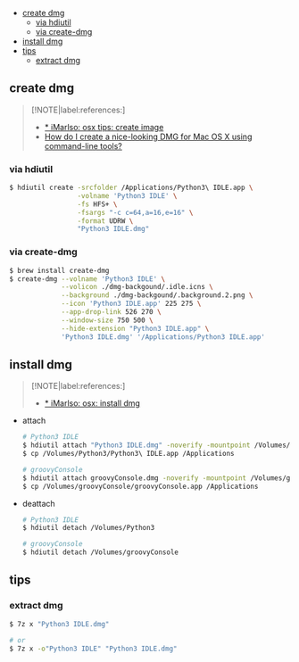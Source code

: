 <!-- START doctoc generated TOC please keep comment here to allow auto update -->
<!-- DON'T EDIT THIS SECTION, INSTEAD RE-RUN doctoc TO UPDATE -->

- [create dmg](#create-dmg)
  - [via hdiutil](#via-hdiutil)
  - [via create-dmg](#via-create-dmg)
- [install dmg](#install-dmg)
- [tips](#tips)
  - [extract dmg](#extract-dmg)

<!-- END doctoc generated TOC please keep comment here to allow auto update -->

## create dmg

> [!NOTE|label:references:]
> - [* iMarlso: osx tips: create image](https://marslo.github.io/ibook/osx/tricky.html#create-image)
> - [How do I create a nice-looking DMG for Mac OS X using command-line tools?](https://stackoverflow.com/a/1513578/2940319)

### via hdiutil
```bash
$ hdiutil create -srcfolder /Applications/Python3\ IDLE.app \
                 -volname 'Python3 IDLE' \
                 -fs HFS+ \
                 -fsargs "-c c=64,a=16,e=16" \
                 -format UDRW \
                 "Python3 IDLE.dmg"
```

### via create-dmg
```bash
$ brew install create-dmg
$ create-dmg --volname 'Python3 IDLE' \
             --volicon ./dmg-backgound/.idle.icns \
             --background ./dmg-backgound/.background.2.png \
             --icon 'Python3 IDLE.app' 225 275 \
             --app-drop-link 526 270 \
             --window-size 750 500 \
             --hide-extension "Python3 IDLE.app" \
             'Python3 IDLE.dmg' '/Applications/Python3 IDLE.app'
```

## install dmg

> [!NOTE|label:references:]
> - [* iMarlso: osx: install dmg](https://marslo.github.io/ibook/osx/apps/apps.html#install-dmg)

- attach
  ```bash
  # Python3 IDLE
  $ hdiutil attach "Python3 IDLE.dmg" -noverify -mountpoint /Volumes/Python3
  $ cp /Volumes/Python3/Python3\ IDLE.app /Applications

  # groovyConsole
  $ hdiutil attach groovyConsole.dmg -noverify -mountpoint /Volumes/groovyConsole
  $ cp /Volumes/groovyConsole/groovyConsole.app /Applications
  ```

- deattach
  ```bash
  # Python3 IDLE
  $ hdiutil detach /Volumes/Python3

  # groovyConsole
  $ hdiutil detach /Volumes/groovyConsole
  ```

## tips
### extract dmg
```bash
$ 7z x "Python3 IDLE.dmg"

# or
$ 7z x -o"Python3 IDLE" "Python3 IDLE.dmg"
```
